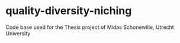 # quality-diversity-niching
Code base used for the Thesis project of Midas Schonewille, Utrecht University
